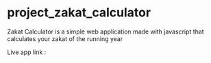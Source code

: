 # project_zakat_calculator
Zakat Calculator is a simple web application made with javascript that calculates your zakat of the running year

Live app link : 
